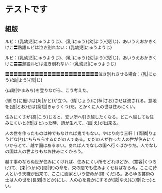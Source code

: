 # テストです
## 組版
ルビ：{乳幼児|にゅうようじ}、{乳|にゅう}{幼|よう}{児|じ}、あいうえおかきくけこ〓熟語ルビは泣き別れない：{乳幼児|にゅうようじ}  

ルビ：{乳幼児|にゅうようじ}、{乳|にゅう}{幼|よう}{児|じ}、あいうえおかきくけこ〓〓熟語ルビは泣き別れない：{乳幼児|にゅうようじ}

〓〓〓〓〓〓〓〓〓〓〓〓〓〓〓〓〓〓〓〓〓〓泣き別れさせる場合：{乳|にゅう}{幼|よう}{児|じ}

{山路|やまみち}を登りながら、こう考えた。<br/>

{智|ち}に働けば{角|かど}が立つ。{情|じょう}に{棹|さお}させば流される。意地を{通|とお}せば{窮屈|きゅうくつ}だ。とかくに人の世は住みにくい。

住みにくさが{高|こう}じると、安い所へ引き越したくなる。どこへ越しても住みにくいと{悟|さと}った時、詩が生れて、{画|え}が出来る。

<span class="emphasis01">人の世</span>を作ったものは神でもなければ鬼でもない。やはり向う三軒｜{両隣|りょうどな}りにちらちらするただの人である。ただの人が作った<span class="emphasis01">人の世</span>が住みにくいからとて、越す国はあるまい。あれば<span class="emphasis01">人でなし</span>の国へ行くばかりだ。<span class="emphasis01">人でなし</span>の国は<span class="emphasis01">人の世</span>よりもなお住みにくかろう。

越す事のならぬ世が住みにくければ、住みにくい所をどれほどか、{寛容|くつろげ}て、{束|つか}の{間|ま}の命を、束の間でも住みよくせねばならぬ。ここに詩人という天職が出来て、ここに画家という使命が{降|くだ}る。あらゆる芸術の士は人の世を{長閑|のどか}にし、人の心を豊かにするが{故|ゆえ}に{尊|たっ}とい。
